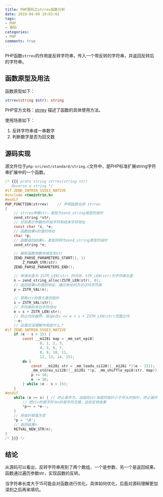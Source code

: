 ```yaml
---
title: PHP源码之strrev函数分析
date: 2019-04-09 19:03:01
tags:
- PHP
- 源码
categories:
- PHP
comments: true
---
```


PHP函数`strrev`的作用是反转字符串，传入一个带反转的字符串，并返回反转后的字符串。

<!-- more -->

## 函数原型及用法

函数原型如下：
```php
strrev(string $str): string
```

PHP官方文档：[strrev](https://www.php.net/manual/en/function.strrev.php) 描述了函数的具体使用方法。

使用场景如下：
1. 反转字符串或一串数字
2. 判断数字是否为回文数

## 源码实现

源文件位于`php-src/ext/standard/string.c`文件中，是PHP标准扩展string字符串扩展中的一个函数。

```c
/* {{{ proto string strrev(string str)
   Reverse a string */
#if ZEND_INTRIN_SSSE3_NATIVE
#include <tmmintrin.h>
#endif
PHP_FUNCTION(strrev)    // 声明函数名称 strrev
{
    // strrev参数str，类型为zend_string类型的指针
    zend_string *str;
    // 分别表示参数的开始字符和结束字符地址
    const char *s, *e;
    // 函数结果n的值的地址
    char *p;
    // 函数返回结果n，类型同样为zend_string类型的指针
    zend_string *n;

    // 解析函数参数并绑定到str
    ZEND_PARSE_PARAMETERS_START(1, 1)
        Z_PARAM_STR(str)
    ZEND_PARSE_PARAMETERS_END();

    // 申请长度为 ZSTR_LEN(str) 的内存，STR_LEN(str)为字符串长度
    n = zend_string_alloc(ZSTR_LEN(str), 0);
    // 返回结果n的值的地址，通过地址的方式访问字符串
    p = ZSTR_VAL(n);

    // 获取str的首元素的指针
    s = ZSTR_VAL(str);
    // 字符串的末位字符地址
    e = s + ZSTR_LEN(str);
    // 防止内存越界，保证e在s <= e < s + ZSTR_LEN(str)范围之内
    --e;
    // 这里还没理解作用是什么？
#if ZEND_INTRIN_SSSE3_NATIVE
    if (e - s > 15) {
        const __m128i map = _mm_set_epi8(
                0, 1, 2, 3,
                4, 5, 6, 7,
                8, 9, 10, 11,
                12, 13, 14, 15);
        do {
            const __m128i str = _mm_loadu_si128((__m128i *)(e - 15));
            _mm_storeu_si128((__m128i *)p, _mm_shuffle_epi8(str, map));
            p += 16;
            e -= 16;
        } while (e - s > 15);
    }
#endif
    while (e >= s) { // 终止条件为，当指向str末尾的指针小于开头的指针，终止循环
        // 把str的尾字符与n的首字符交换，达到反转效果
        *p++ = *e--;
    }
    // 将指针赋值为空
    *p = '\0';
    // 返回结果n
    RETVAL_NEW_STR(n);
}
/* }}} */
```


## 结论
从源码可以看出，反转字符串用到了两个数组，一个是参数、另一个是返回结果。函数通过遍历参数str，实现函数的反转。

当字符串长度大于15可能会对函数进行优化。具体如何优化，后面对源码理解更加深刻之后再来填坑。